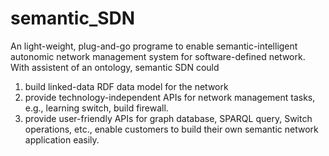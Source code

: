 # semantic_SDN

An light-weight, plug-and-go programe to enable semantic-intelligent autonomic network management system for software-defined network. With assistent of an ontology, semantic SDN could
1. build linked-data RDF data model for the network
2. provide technology-independent APIs for network management tasks, e.g., learning switch, build firewall.
3. provide user-friendly APIs for graph database, SPARQL query, Switch operations, etc., enable customers to build their own semantic network application easily.

